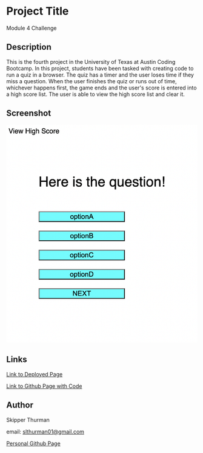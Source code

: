 # Project Title

Module 4 Challenge

## Description

This is the fourth project in the University of Texas
at Austin Coding Bootcamp.  In this project, students have been
tasked with creating code to run a quiz in a browser.  The quiz
has a timer and the user loses time if they miss a question.
When the user finishes the quiz or runs out of time, whichever
happens first, the game ends and the user's score is entered 
into a high score list.  The user is able to view the high
score list and clear it.

## Screenshot

<img src="./assets/screenshot.png">

## Links

<a href="">Link to Deployed Page</a>

<a href="">Link to Github Page with Code</a>

## Author

Skipper Thurman

email: slthurman01@gmail.com

<a href="https://github.com/skip-thurm">Personal Github Page</a>